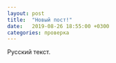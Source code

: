 ```yaml
---
layout: post
title:  "Новый пост!"
date:   2019-08-26 18:55:00 +0300
categories: проверка
---
```


Русский текст.
